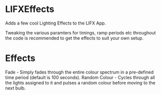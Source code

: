 LIFXEffects
===========

Adds a few cool Lighting Effects to the LIFX App.

Tweaking the various paramters for timings, ramp periods etc throughout the code is recommended to get the effects to suit your own setup.

Effects
=======

Fade - Simply fades through the entire colour spectrum in a pre-defined time period (default is 100 seconds).
Random Colour - Cycles through all the lights assigned to it and pulses a random colour before moving to the next bulb.
